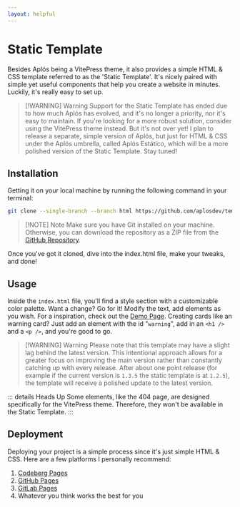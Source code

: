 ```yaml
---
layout: helpful
---
```


# Static Template

Besides Aplós being a VitePress theme, it also provides a simple HTML & CSS template referred to as the 'Static Template'. It's nicely paired with simple yet useful components that help you create a website in minutes. Luckily, it's really easy to set up.

> [!WARNING] Warning
> Support for the Static Template has ended due to how much Aplós has evolved, and it's no longer a priority, nor it's easy to maintain. If you're looking for a more robust solution, consider using the VitePress theme instead.
> But it's not over yet! I plan to release a separate, simple version of Aplós, but just for HTML & CSS under the Aplós umbrella, called Aplós Estático, which will be a more polished version of the Static Template. Stay tuned!

## Installation

Getting it on your local machine by running the following command in your terminal:

```bash
git clone --single-branch --branch html https://github.com/aplosdev/template
```

> [!NOTE] Note
> Make sure you have Git installed on your machine. Otherwise, you can download the repository as a ZIP file from the [GitHub Repository](https://github.com/aplosdev/template/tree/html).

Once you've got it cloned, dive into the index.html file, make your tweaks, and done!

## Usage

Inside the `index.html` file, you'll find a style section with a customizable color palette. Want a change? Go for it! Modify the text, add elements as you wish. For a inspiration, check out the [Demo Page](/demo). Creating cards like an warning card? Just add an element with the id "`warning`", add in an `<h1 />` and a `<p />`, and you're good to go.

> [!WARNING] Warning
> Please note that this template may have a slight lag behind the latest version. This intentional approach allows for a greater focus on improving the main version rather than constantly catching up with every release. After about one point release (for example if the current version is `1.3.5` the static template is at `1.2.5`), the template will receive a polished update to the latest version.

::: details Heads Up
Some elements, like the 404 page, are designed specifically for the VitePress theme. Therefore, they won't be available in the Static Template.
:::

## Deployment

Deploying your project is a simple process since it's just simple HTML & CSS. Here are a few platforms I personally recommend:

1. [Codeberg Pages](https://codeberg.page)
2. [GitHub Pages](https://github.io)
3. [GitLab Pages](https://gitlab.io)
4. Whatever you think works the best for you

